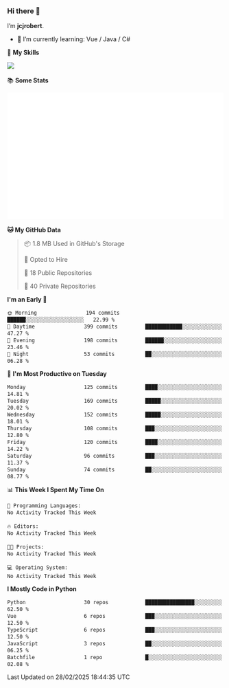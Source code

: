 ### Hi there 👋

I’m **jcjrobert**.

- 🌱 I’m currently learning: Vue / Java / C#

🌟 **My Skills**

![](https://img.shields.io/badge/-Python-3e74a2?style=flat-square&logo=Python&logoColor=fff)

📚 **Some Stats**

![](https://github.com/jcjrobert/github-stats/blob/master/generated/overview.svg)

<!--START_SECTION:waka-->
**🐱 My GitHub Data** 

> 📦 1.8 MB Used in GitHub's Storage 
 > 
> 💼 Opted to Hire
 > 
> 📜 18 Public Repositories 
 > 
> 🔑 40 Private Repositories 
 > 
**I'm an Early 🐤** 

```text
🌞 Morning                194 commits         ██████░░░░░░░░░░░░░░░░░░░   22.99 % 
🌆 Daytime                399 commits         ████████████░░░░░░░░░░░░░   47.27 % 
🌃 Evening                198 commits         ██████░░░░░░░░░░░░░░░░░░░   23.46 % 
🌙 Night                  53 commits          ██░░░░░░░░░░░░░░░░░░░░░░░   06.28 % 
```
📅 **I'm Most Productive on Tuesday** 

```text
Monday                   125 commits         ████░░░░░░░░░░░░░░░░░░░░░   14.81 % 
Tuesday                  169 commits         █████░░░░░░░░░░░░░░░░░░░░   20.02 % 
Wednesday                152 commits         █████░░░░░░░░░░░░░░░░░░░░   18.01 % 
Thursday                 108 commits         ███░░░░░░░░░░░░░░░░░░░░░░   12.80 % 
Friday                   120 commits         ████░░░░░░░░░░░░░░░░░░░░░   14.22 % 
Saturday                 96 commits          ███░░░░░░░░░░░░░░░░░░░░░░   11.37 % 
Sunday                   74 commits          ██░░░░░░░░░░░░░░░░░░░░░░░   08.77 % 
```


📊 **This Week I Spent My Time On** 

```text
💬 Programming Languages: 
No Activity Tracked This Week

🔥 Editors: 
No Activity Tracked This Week

🐱‍💻 Projects: 
No Activity Tracked This Week

💻 Operating System: 
No Activity Tracked This Week
```

**I Mostly Code in Python** 

```text
Python                   30 repos            ████████████████░░░░░░░░░   62.50 % 
Vue                      6 repos             ███░░░░░░░░░░░░░░░░░░░░░░   12.50 % 
TypeScript               6 repos             ███░░░░░░░░░░░░░░░░░░░░░░   12.50 % 
JavaScript               3 repos             ██░░░░░░░░░░░░░░░░░░░░░░░   06.25 % 
Batchfile                1 repo              █░░░░░░░░░░░░░░░░░░░░░░░░   02.08 % 
```




 Last Updated on 28/02/2025 18:44:35 UTC
<!--END_SECTION:waka-->
